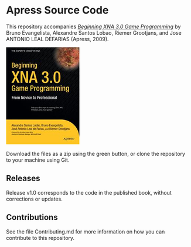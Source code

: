 # Apress Source Code

This repository accompanies [*Beginning XNA 3.0 Game Programming*](http://www.apress.com/9781430218173) by Bruno Evangelista, Alexandre Santos Lobao, Riemer Grootjans, and Jose ANTONIO LEAL DEFARIAS (Apress, 2009).

![Cover image](9781430218173.jpg)

Download the files as a zip using the green button, or clone the repository to your machine using Git.

## Releases

Release v1.0 corresponds to the code in the published book, without corrections or updates.

## Contributions

See the file Contributing.md for more information on how you can contribute to this repository.
